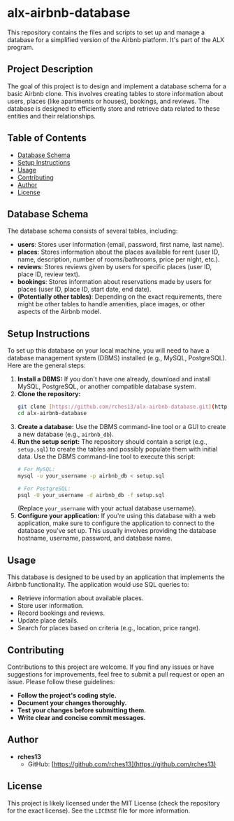# alx-airbnb-database

This repository contains the files and scripts to set up and manage a database for a simplified version of the Airbnb platform.  It's part of the ALX program.

## Project Description

The goal of this project is to design and implement a database schema for a basic Airbnb clone.  This involves creating tables to store information about users, places (like apartments or houses), bookings, and reviews.  The database is designed to efficiently store and retrieve data related to these entities and their relationships.

## Table of Contents

* [Database Schema](#database-schema)
* [Setup Instructions](#setup-instructions)
* [Usage](#usage)
* [Contributing](#contributing)
* [Author](#author)
* [License](#license)

## Database Schema

The database schema consists of several tables, including:

* **users**: Stores user information (email, password, first name, last name).
* **places**: Stores information about the places available for rent (user ID, name, description, number of rooms/bathrooms, price per night, etc.).
* **reviews**: Stores reviews given by users for specific places (user ID, place ID, review text).
* **bookings**: Stores information about reservations made by users for places (user ID, place ID, start date, end date).
* **(Potentially other tables)**:  Depending on the exact requirements, there might be other tables to handle amenities, place images, or other aspects of the Airbnb model.


## Setup Instructions

To set up this database on your local machine, you will need to have a database management system (DBMS) installed (e.g., MySQL, PostgreSQL).  Here are the general steps:

1.  **Install a DBMS:** If you don't have one already, download and install MySQL, PostgreSQL, or another compatible database system.
2.  **Clone the repository:**
    ```bash
    git clone [https://github.com/rches13/alx-airbnb-database.git](https://github.com/rches13/alx-airbnb-database.git)
    cd alx-airbnb-database
    ```
3.  **Create a database:** Use the DBMS command-line tool or a GUI to create a new database (e.g., `airbnb_db`).
4.  **Run the setup script:** The repository should contain a script (e.g., `setup.sql`) to create the tables and possibly populate them with initial data.  Use the DBMS command-line tool to execute this script:
    ```bash
    # For MySQL:
    mysql -u your_username -p airbnb_db < setup.sql

    # For PostgreSQL:
    psql -U your_username -d airbnb_db -f setup.sql
    ```
    (Replace `your_username` with your actual database username).
5.  **Configure your application:** If you're using this database with a web application, make sure to configure the application to connect to the database you've set up.  This usually involves providing the database hostname, username, password, and database name.

## Usage

This database is designed to be used by an application that implements the Airbnb functionality.  The application would use SQL queries to:

* Retrieve information about available places.
* Store user information.
* Record bookings and reviews.
* Update place details.
* Search for places based on criteria (e.g., location, price range).

## Contributing

Contributions to this project are welcome. If you find any issues or have suggestions for improvements, feel free to submit a pull request or open an issue.  Please follow these guidelines:

* **Follow the project's coding style.**
* **Document your changes thoroughly.**
* **Test your changes before submitting them.**
* **Write clear and concise commit messages.**

## Author

* **rches13**
    * GitHub: [https://github.com/rches13](https://github.com/rches13)

## License

This project is likely licensed under the MIT License (check the repository for the exact license).  See the `LICENSE` file for more information.
